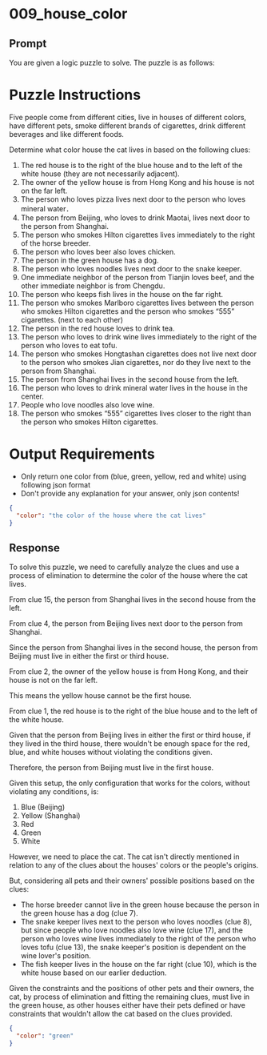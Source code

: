 # 009_house_color

## Prompt

You are given a logic puzzle to solve. The puzzle is as follows:

# Puzzle Instructions
Five people come from different cities, live in houses of different colors, have different pets, smoke different brands of cigarettes, drink different beverages and like different foods.

Determine what color house the cat lives in based on the following clues:

1. The red house is to the right of the blue house and to the left of the white house (they are not necessarily adjacent).
2. The owner of the yellow house is from Hong Kong and his house is not on the far left.
3. The person who loves pizza lives next door to the person who loves mineral water．
4. The person from Beijing, who loves to drink Maotai, lives next door to the person from Shanghai.
5. The person who smokes Hilton cigarettes lives immediately to the right of the horse breeder.
6. The person who loves beer also loves chicken.
7. The person in the green house has a dog.
8. The person who loves noodles lives next door to the snake keeper.
9. One immediate neighbor of the person from Tianjin loves beef, and the other immediate neighbor is from Chengdu.
10. The person who keeps fish lives in the house on the far right.
11. The person who smokes Marlboro cigarettes lives between the person who smokes Hilton cigarettes and the person who smokes “555” cigarettes. (next to each other)
12. The person in the red house loves to drink tea.
13. The person who loves to drink wine lives immediately to the right of the person who loves to eat tofu.
14. The person who smokes Hongtashan cigarettes does not live next door to the person who smokes Jian cigarettes, nor do they live next to the person from Shanghai.
15. The person from Shanghai lives in the second house from the left.
16. The person who loves to drink mineral water lives in the house in the center.
17. People who love noodles also love wine.
18. The person who smokes “555” cigarettes lives closer to the right than the person who smokes Hilton cigarettes.

# Output Requirements

- Only return one color from (blue, green, yellow, red and white) using following json format
- Don't provide any explanation for your answer, only json contents!

```json
{
  "color": "the color of the house where the cat lives"
}
```

## Response

To solve this puzzle, we need to carefully analyze the clues and use a process of elimination to determine the color of the house where the cat lives.

From clue 15, the person from Shanghai lives in the second house from the left. 

From clue 4, the person from Beijing lives next door to the person from Shanghai. 

Since the person from Shanghai lives in the second house, the person from Beijing must live in either the first or third house.

From clue 2, the owner of the yellow house is from Hong Kong, and their house is not on the far left. 

This means the yellow house cannot be the first house.

From clue 1, the red house is to the right of the blue house and to the left of the white house. 

Given that the person from Beijing lives in either the first or third house, if they lived in the third house, there wouldn't be enough space for the red, blue, and white houses without violating the conditions given.

Therefore, the person from Beijing must live in the first house.

Given this setup, the only configuration that works for the colors, without violating any conditions, is:

1. Blue (Beijing)
2. Yellow (Shanghai)
3. Red
4. Green
5. White

However, we need to place the cat. The cat isn't directly mentioned in relation to any of the clues about the houses' colors or the people's origins. 

But, considering all pets and their owners' possible positions based on the clues:

- The horse breeder cannot live in the green house because the person in the green house has a dog (clue 7).
- The snake keeper lives next to the person who loves noodles (clue 8), but since people who love noodles also love wine (clue 17), and the person who loves wine lives immediately to the right of the person who loves tofu (clue 13), the snake keeper's position is dependent on the wine lover's position.
- The fish keeper lives in the house on the far right (clue 10), which is the white house based on our earlier deduction.

Given the constraints and the positions of other pets and their owners, the cat, by process of elimination and fitting the remaining clues, must live in the green house, as other houses either have their pets defined or have constraints that wouldn't allow the cat based on the clues provided.

```json
{
  "color": "green"
}
```

